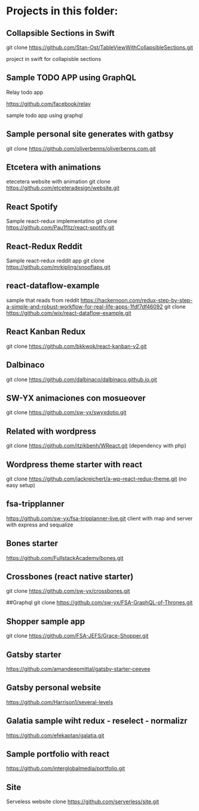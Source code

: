 # Projects in this folder:

## Collapsible Sections in Swift
git clone https://github.com/Stan-Ost/TableViewWithCollapsibleSections.git

project in swift for collapisble sections


## Sample TODO APP using GraphQL
Relay todo app

https://github.com/facebook/relay

sample todo app using graphql

## Sample personal site generates with gatbsy
git clone https://github.com/oliverbenns/oliverbenns.com.git


## Etcetera with animations
etecetera website with animation
git clone https://github.com/etceteradesign/website.git


## React Spotify
Sample react-redux implementatino
git clone https://github.com/Pau1fitz/react-spotify.git


## React-Redux Reddit
Sample react-redux reddit app
git clone https://github.com/mrkipling/snooflaps.git

## react-dataflow-example
sample that reads from reddit
https://hackernoon.com/redux-step-by-step-a-simple-and-robust-workflow-for-real-life-apps-1fdf7df46092
git clone https://github.com/wix/react-dataflow-example.git

## React Kanban Redux
git clone https://github.com/bkkwok/react-kanban-v2.git

## Dalbinaco
git clone https://github.com/dalbinaco/dalbinaco.github.io.git


## SW-YX animaciones con mosueover
git clone https://github.com/sw-yx/swyxdotio.git

## Related with wordpress
git clone https://github.com/itzikbenh/WReact.git
(dependency with php)

## Wordpress theme starter with react
git clone https://github.com/jackreichert/a-wp-react-redux-theme.git
(no easy setup)

## fsa-tripplanner
https://github.com/sw-yx/fsa-tripplanner-live.git
client with map and server with express and sequalize

## Bones starter
https://github.com/FullstackAcademy/bones.git

## Crossbones (react native starter)
git clone https://github.com/sw-yx/crossbones.git

##Graphql
git clone https://github.com/sw-yx/FSA-GraphQL-of-Thrones.git

## Shopper sample app
git clone https://github.com/FSA-JEFS/Grace-Shopper.git


## Gatsby starter
https://github.com/amandeepmittal/gatsby-starter-ceevee

## Gatsby personal website
https://github.com/Harrison1/several-levels


## Galatia sample wiht redux - reselect - normalizr
https://github.com/efekaptan/galatia.git


## Sample portfolio with react
https://github.com/interglobalmedia/portfolio.git


## Site
Serveless website
clone https://github.com/serverless/site.git